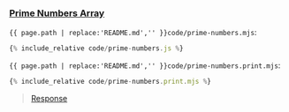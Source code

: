 ### [Prime Numbers Array](code.zip)

`{{ page.path | replace:'README.md','' }}code/prime-numbers.mjs`:

```js
{% include_relative code/prime-numbers.js %}
```

`{{ page.path | replace:'README.md','' }}code/prime-numbers.print.mjs`:

```js
{% include_relative code/prime-numbers.print.mjs %}
```

> [Response](response/prime-numbers.js)
